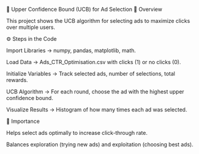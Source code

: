 🎯 Upper Confidence Bound (UCB) for Ad Selection
📌 Overview

This project shows the UCB algorithm for selecting ads to maximize clicks over multiple users.

⚙️ Steps in the Code

Import Libraries → numpy, pandas, matplotlib, math.

Load Data → Ads_CTR_Optimisation.csv with clicks (1) or no clicks (0).

Initialize Variables → Track selected ads, number of selections, total rewards.

UCB Algorithm → For each round, choose the ad with the highest upper confidence bound.

Visualize Results → Histogram of how many times each ad was selected.

🎯 Importance

Helps select ads optimally to increase click-through rate.

Balances exploration (trying new ads) and exploitation (choosing best ads).
